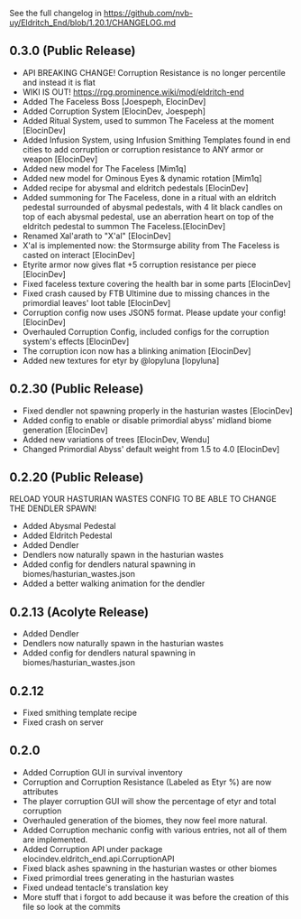 See the full changelog in https://github.com/nvb-uy/Eldritch_End/blob/1.20.1/CHANGELOG.md

## 0.3.0 (Public Release)
- API BREAKING CHANGE! Corruption Resistance is no longer percentile and instead it is flat
- WIKI IS OUT! https://rpg.prominence.wiki/mod/eldritch-end
- Added The Faceless Boss [Joespeph, ElocinDev]
- Added Corruption System [ElocinDev, Joespeph]
- Added Ritual System, used to summon The Faceless at the moment [ElocinDev]
- Added Infusion System, using Infusion Smithing Templates found in end cities to add corruption or corruption resistance to ANY armor or weapon [ElocinDev]
- Added new model for The Faceless [Mim1q]
- Added new model for Ominous Eyes & dynamic rotation [Mim1q]
- Added recipe for abysmal and eldritch pedestals [ElocinDev]
- Added summoning for The Faceless, done in a ritual with an eldritch pedestal surrounded of abysmal pedestals, with 4 lit black candles on top of each abysmal pedestal, use an aberration heart on top of the eldritch pedestal to summon The Faceless.[ElocinDev]
- Renamed Xal'arath to "X'al" [ElocinDev]
- X'al is implemented now: the Stormsurge ability from The Faceless is casted on interact [ElocinDev]
- Etyrite armor now gives flat +5 corruption resistance per piece [ElocinDev]
- Fixed faceless texture covering the health bar in some parts [ElocinDev]
- Fixed crash caused by FTB Ultimine due to missing chances in the primordial leaves' loot table [ElocinDev]
- Corruption config now uses JSON5 format. Please update your config! [ElocinDev]
- Overhauled Corruption Config, included configs for the corruption system's effects [ElocinDev]
- The corruption icon now has a blinking animation [ElocinDev]
- Added new textures for etyr by @lopyluna [lopyluna]

## 0.2.30 (Public Release)
- Fixed dendler not spawning properly in the hasturian wastes [ElocinDev]
- Added config to enable or disable primordial abyss' midland biome generation [ElocinDev]
- Added new variations of trees [ElocinDev, Wendu]
- Changed Primordial Abyss' default weight from 1.5 to 4.0 [ElocinDev]

## 0.2.20 (Public Release)
RELOAD YOUR HASTURIAN WASTES CONFIG TO BE ABLE TO CHANGE THE DENDLER SPAWN!

- Added Abysmal Pedestal
- Added Eldritch Pedestal
- Added Dendler
- Dendlers now naturally spawn in the hasturian wastes
- Added config for dendlers natural spawning in biomes/hasturian_wastes.json
- Added a better walking animation for the dendler

## 0.2.13 (Acolyte Release)
- Added Dendler
- Dendlers now naturally spawn in the hasturian wastes
- Added config for dendlers natural spawning in biomes/hasturian_wastes.json

## 0.2.12
- Fixed smithing template recipe
- Fixed crash on server

## 0.2.0

- Added Corruption GUI in survival inventory
- Corruption and Corruption Resistance (Labeled as Etyr %) are now attributes
- The player corruption GUI will show the percentage of etyr and total corruption
- Overhauled generation of the biomes, they now feel more natural.
- Added Corruption mechanic config with various entries, not all of them are implemented.
- Added Corruption API under package elocindev.eldritch_end.api.CorruptionAPI
- Fixed black ashes spawning in the hasturian wastes or other biomes
- Fixed primordial trees generating in the hasturian wastes
- Fixed undead tentacle's translation key
- More stuff that i forgot to add because it was before the creation of this file so look at the commits